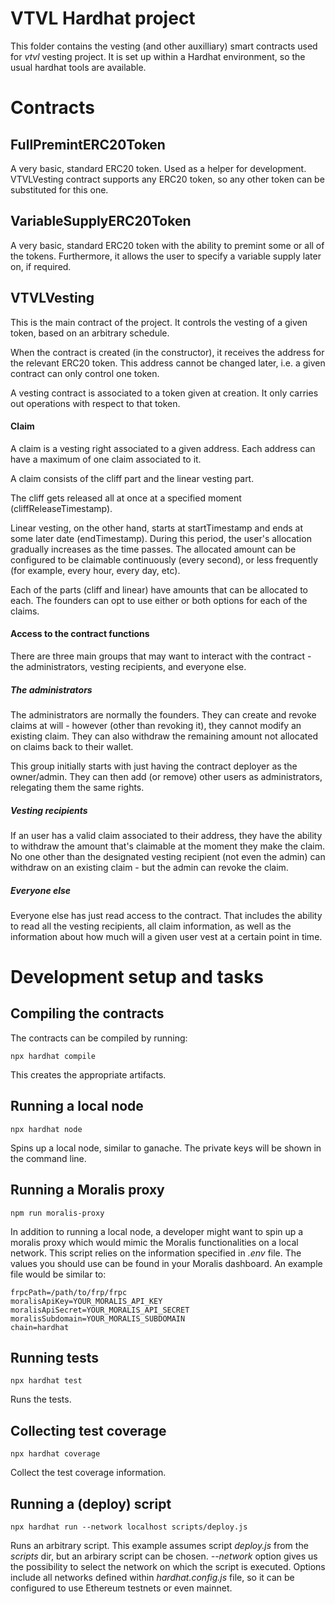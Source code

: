 # VTVL Hardhat project

This folder contains the vesting (and other auxilliary) smart contracts used for _vtvl_ vesting project. It is set up within a Hardhat environment, so the usual hardhat tools are available.

# Contracts

## FullPremintERC20Token

A very basic, standard ERC20 token. Used as a helper for development. VTVLVesting contract supports any ERC20 token, so any other token can be substituted for this one.

## VariableSupplyERC20Token

A very basic, standard ERC20 token with the ability to premint some or all of the tokens. Furthermore, it allows the user to specify a variable supply later on, if required.

## VTVLVesting

This is the main contract of the project. It controls the vesting of a given token, based on an arbitrary schedule.

When the contract is created (in the constructor), it receives the address for the relevant ERC20 token. This address cannot be changed later, i.e. a given contract can only control one token.

A vesting contract is associated to a token given at creation. It only carries out operations with respect to that token.

#### Claim

A claim is a vesting right associated to a given address. Each address can have a maximum of one claim associated to it.

A claim consists of the cliff part and the linear vesting part.

The cliff gets released all at once at a specified moment (cliffReleaseTimestamp).

Linear vesting, on the other hand, starts at startTimestamp and ends at some later date (endTimestamp). During this period, the user's allocation gradually increases as the time passes. The allocated amount can be configured to be claimable continuously (every second), or less frequently (for example, every hour, every day, etc).

Each of the parts (cliff and linear) have amounts that can be allocated to each. The founders can opt to use either or both options for each of the claims.

#### Access to the contract functions

There are three main groups that may want to interact with the contract - the administrators, vesting recipients, and everyone else.

##### The administrators

The administrators are normally the founders. They can create and revoke claims at will - however (other than revoking it), they cannot modify an existing claim. They can also withdraw the remaining amount not allocated on claims back to their wallet.

This group initially starts with just having the contract deployer as the owner/admin. They can then add (or remove) other users as administrators, relegating them the same rights.

##### Vesting recipients

If an user has a valid claim associated to their address, they have the ability to withdraw the amount that's claimable at the moment they make the claim. No one other than the designated vesting recipient (not even the admin) can withdraw on an existing claim - but the admin can revoke the claim.

##### Everyone else

Everyone else has just read access to the contract. That includes the ability to read all the vesting recipients, all claim information, as well as the information about how much will a given user vest at a certain point in time.

# Development setup and tasks

## Compiling the contracts

The contracts can be compiled by running:

```shell
npx hardhat compile
```

This creates the appropriate artifacts.

## Running a local node

```shell
npx hardhat node
```

Spins up a local node, similar to ganache. The private keys will be shown in the command line.

## Running a Moralis proxy

```shell
npm run moralis-proxy
```

In addition to running a local node, a developer might want to spin up a moralis proxy which would mimic the Moralis functionalities on a local network. This script relies on the information specified in _.env_ file. The values you should use can be found in your Moralis dashboard. An example file would be similar to:

```
frpcPath=/path/to/frp/frpc
moralisApiKey=YOUR_MORALIS_API_KEY
moralisApiSecret=YOUR_MORALIS_API_SECRET
moralisSubdomain=YOUR_MORALIS_SUBDOMAIN
chain=hardhat
```

## Running tests

```shell
npx hardhat test
```

Runs the tests.

## Collecting test coverage

```shell
npx hardhat coverage
```

Collect the test coverage information.

## Running a (deploy) script

```shell
npx hardhat run --network localhost scripts/deploy.js
```

Runs an arbitrary script. This example assumes script _deploy.js_ from the _scripts_ dir, but an arbirary script can be chosen. _--network_ option gives us the possibility to select the network on which the script is executed. Options include all networks defined within _hardhat.config.js_ file, so it can be configured to use Ethereum testnets or even mainnet.
